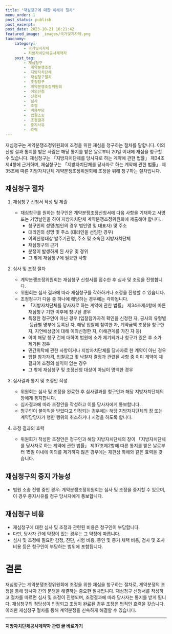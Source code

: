 ```yaml
---
title: "재심청구에 대한 이해와 절차"
menu_order: 1
post_status: publish
post_excerpt: 
post_date: 2023-10-21 16:21:42
featured_image: _images/국가및지자체.png
taxonomy:
    category:
        - 국가및지자체
        - 지방자치단체공사계약자
    post_tag:
        - 재심청구
        -  계약분쟁조정
        -  지방자치단체
        -  재심청구절차
        -  조정청구
        -  계약분쟁조정위원회
        -  이의신청
        -  신청서
        -  심사
        -  조정
        -  비용부담
        -  법원소송
        -  조정결과
        -  중지사유
        -  효력
---
```



재심청구는 계약분쟁조정위원회에 조정을 위한 재심을 청구하는 절차를 말합니다. 이의신청 결과 통지를 받은 사람은 해당 통지를 받은 날로부터 20일 이내에 재심을 청구할 수 있습니다. 재심청구는 「지방자치단체를 당사자로 하는 계약에 관한 법률」 제34조제4항에 근거하며, 재심청구는 「지방자치단체를 당사자로 하는 계약에 관한 법률」 제35조에 따른 지방자치단체 계약분쟁조정위원회에 조정을 위해 청구하는 절차입니다.

## 재심청구 절차

1. 재심청구 신청서 작성 및 제출
    - 재심청구를 원하는 청구인은 계약분쟁조정신청서에 다음 사항을 기재하고 서명 또는 기명날인을 하여 지방자치단체 계약분쟁조정위원회에 제출해야 합니다.
        - 청구인의 성명(법인의 경우 법인명 및 대표자) 및 주소
        - 대리인의 성명 및 주소 (대리인을 선임한 경우)
        - 이의신청대상 발주기관명, 주소 및 소속된 지방자치단체
        - 재심청구의 근거
        - 분쟁이 발생하게 된 사유 및 경위
        - 그 밖에 재심청구에 필요한 사항

2. 심사 및 조정 절차
    - 계약분쟁조정위원회는 재심청구 신청서를 접수한 후 심사 및 조정을 진행합니다.
    - 위원회는 심사 결과에 따라 재심청구를 각하하거나 조정을 진행할 수 있습니다.
    - 조정청구가 다음 중 하나에 해당하는 경우에는 각하됩니다.
        - 「지방자치단체를 당사자로 하는 계약에 관한 법률」 제34조제4항에 따른 재심청구 기한 이후에 청구된 경우
        - 특정한 청구인이 아닌 경우 (입찰참가자격 확인을 신청한 자, 공사의 유형별·등급별 명부에 등록된 자, 해당 입찰에 참여한 자, 계약금액 조정을 청구한 자, 지연배상금에 대해 이의신청한 자, 이해관계를 가진 자 등)
        - 이미 해당 청구 건에 대하여 법원에 소가 제기되거나 청구가 있은 후 소가 제기된 경우
        - 민간위탁에 관한 사항이거나 지방자치단체를 당사자로 한 계약이 아닌 경우
        - 입찰 참가자격, 입찰공고 및 낙찰자 결정과 관련된 사항 중 이미 계약이 체결되어 조정의 실익이 없는 경우
        - 그 밖에 재심청구 및 조정신청 대상이 아님이 명백한 경우

3. 심사결과 통지 및 조정안 작성
    - 위원회는 심사 및 조정을 완료한 후 심사결과를 청구인과 해당 지방자치단체의 장에게 통지합니다.
    - 심사결과에 따라 조정안을 작성하고 이를 당사자에게 통보합니다.
    - 청구인이 불이익을 받았다고 인정되는 경우에는 해당 지방자치단체의 장 또는 계약담당자가 행한 행위의 취소하거나 시정을 하도록 합니다.

4. 조정 결과의 효력
    - 위원회가 작성한 조정안은 청구인과 해당 지방자치단체의 장이 「지방자치단체를 당사자로 하는 계약에 관한 법률」 제37조제2항에 따른 통지를 받은 날로부터 15일 이내에 이의를 제기하지 않은 경우에는 재판상 화해와 같은 효력을 갖습니다.

## 재심청구의 중지 가능성

- 법원 소송 진행 중인 경우: 계약분쟁조정위원회는 심사 및 조정을 중지할 수 있으며, 이 경우 중지사유를 청구 당사자에게 통보합니다.

## 재심청구 비용

- 재심청구에 대한 심사 및 조정과 관련된 비용은 청구인이 부담합니다.
- 다만, 당사자 간에 약정이 있는 경우는 그 약정에 따릅니다.
- 심사 및 조정에 필요한 감정, 진단, 시험 비용, 증인 및 증거 채택 비용, 검사 및 조사 비용 등은 청구인이 부담하는 범위에 포함됩니다.

# 결론

재심청구는 계약분쟁조정위원회에 조정을 위한 재심을 청구하는 절차로, 계약분쟁의 조정을 통해 당사자 간의 분쟁을 해결하는 중요한 절차입니다. 재심청구 신청서를 작성하고 절차를 따르면 심사 및 조정이 진행되며, 조정결과에 따라 당사자는 통지를 받게 됩니다. 재심청구의 정당성이 인정되고 조정이 완료된 경우 조정은 법적인 효력을 갖습니다. 이러한 재심청구 절차를 통해 계약분쟁을 신속하게 해결할 수 있습니다.










<!-- wp:separator -->
<hr class="wp-block-separator has-alpha-channel-opacity"/>
<!-- /wp:separator -->

<!-- wp:group {"backgroundColor":"base","layout":{"type":"constrained"}} -->
<div class="wp-block-group has-base-background-color has-background"><!-- wp:paragraph {"align":"center","fontSize":"large"} -->
<p class="has-text-align-center has-large-font-size"><strong>지방자치단체공사계약자 관련 글 바로가기</strong></p>
<!-- /wp:paragraph -->


<!-- wp:latest-posts
{"categories":[{"id":7140,"count":19,"description":"","link":"https://uknowlaw.com/category/%ec%a7%80%eb%b0%a9%ec%9e%90%ec%b9%98%eb%8b%a8%ec%b2%b4%ea%b3%b5%ec%82%ac%ea%b3%84%ec%95%bd%ec%9e%90/","name":"지방자치단체공사계약자","slug":"지방자치단체공사계약자","taxonomy":"category","parent":0,"meta":[],"_links":{"self":[{"href":"https://uknowlaw.com/wp-json/wp/v2/categories/7140"}],"collection":[{"href":"https://uknowlaw.com/wp-json/wp/v2/categories"}],"about":[{"href":"https://uknowlaw.com/wp-json/wp/v2/taxonomies/category"}],"wp:post_type":[{"href":"https://uknowlaw.com/wp-json/wp/v2/posts?categories=7140"}],"curies":[{"name":"wp","href":"https://api.w.org/{rel}","templated":true}]}}],"postsToShow":100,"excerptLength":28,"postLayout":"grid","columns":2,"featuredImageAlign":"left","featuredImageSizeSlug":"large","fontSize":"medium"} /--></div>
<!-- /wp:group -->